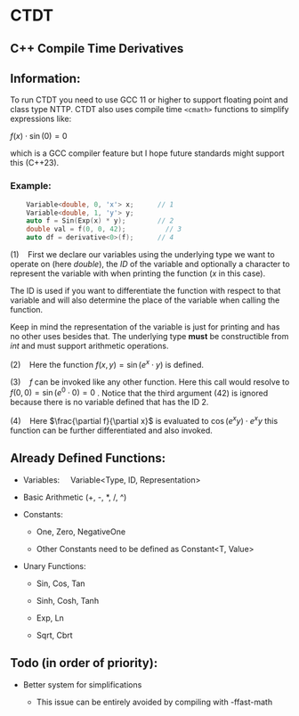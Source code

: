 # CTDT

## C++ Compile Time Derivatives



## Information:

To run CTDT you need to use GCC 11 or higher to support floating point and class type NTTP. CTDT also uses compile time `<cmath>` functions to simplify expressions like:

$f(x) \cdot \sin(0) = 0$  

which is a GCC compiler feature but I hope future standards might support this (C++23).

### Example:

```cpp
    Variable<double, 0, 'x'> x;      // 1
    Variable<double, 1, 'y'> y;
    auto f = Sin(Exp(x) * y);        // 2
    double val = f(0, 0, 42);          // 3
    auto df = derivative<0>(f);      // 4
```

(1)    First we declare our variables using the underlying type we want to operate on (here *double*), the *ID* of the variable and optionally a character to represent the variable with  when printing the function (*x* in this case). 

The ID is used if you want to differentiate the function with respect to that variable and will also determine the place of the variable when calling the function.

Keep in mind the representation of the variable is just for printing and has no other uses besides that. The underlying type **must** be constructible from *int* and must support arithmetic operations.

(2)    Here the function $f(x, y) = \sin(e^x \cdot y)$ is defined. 

(3)    $f$ can be invoked like any other function. Here this call would resolve to $f(0, 0) = \sin(e^0 \cdot 0) = 0$ . Notice that the third argument (42) is ignored because there is no variable defined that has the ID 2. 

(4)    Here  $\frac{\partial f}{\partial x}$ is evaluated to $\cos(e^x y) \cdot e^x y$  this function can be further differentiated and also invoked.



## Already Defined Functions:

- Variables:     Variable<Type, ID, Representation>

- Basic Arithmetic (+, -, *, /, ^) 

- Constants: 
  
  - One<T>,  Zero<T>,  NegativeOne<T>
  
  - Other Constants need to be defined as Constant<T, Value>

- Unary Functions:
  
  - Sin, Cos, Tan
  
  - Sinh, Cosh, Tanh
  
  - Exp, Ln
  
  - Sqrt, Cbrt

## Todo (in order of priority):

- Better system for simplifications
  
  - This issue can be entirely avoided by compiling with -ffast-math

